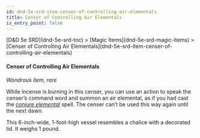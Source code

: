 ```yaml
---
id: dnd-5e-srd-item-censer-of-controlling-air-elementals
title: Censer of Controlling Air Elementals
is_entry_point: false
---
```


<breadcrumb>
[D&D 5e SRD](dnd-5e-srd-toc) >  [Magic Items](dnd-5e-srd-magic-items) > [Censer of Controlling Air Elementals](dnd-5e-srd-item-censer-of-controlling-air-elementals)
</breadcrumb>

#### Censer of Controlling Air Elementals

*Wondrous item, rare*

While incense is burning in this censer, you can use an action to speak the censer’s command word and summon an air elemental, as if you had cast the [*conjure elemental*](dnd-5e-srd-spell-conjure-elemental) spell. The censer can’t be used this way again until the next dawn.

This 6-inch-wide, 1-foot-high vessel resembles a chalice with a decorated lid. It weighs 1 pound.


